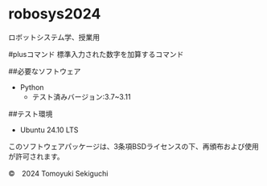 # robosys2024
ロボットシステム学、授業用

#plusコマンド
標準入力された数字を加算するコマンド

##必要なソフトウェア
- Python
  - テスト済みバージョン:3.7~3.11

##テスト環境
- Ubuntu 24.10 LTS

このソフトウェアパッケージは、3条項BSDライセンスの下、再頒布および使用が許可されます。

©　2024 Tomoyuki Sekiguchi
